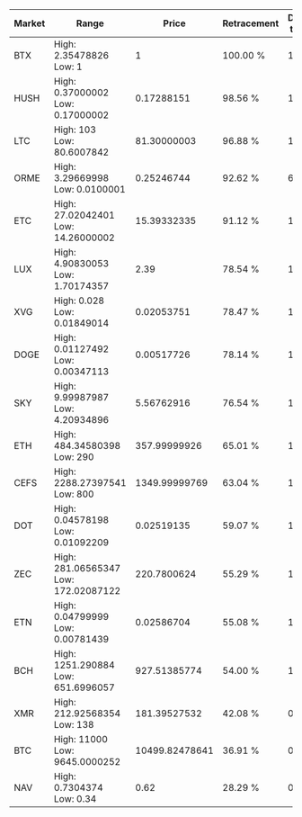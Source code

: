 | Market | Range | Price| Retracement | Doubles to 50% |
| --- | --- | --- | --- | --- |
| BTX | High: 2.35478826<br />Low: 1 | 1 | 100.00 % | 1.68 |
| HUSH | High: 0.37000002<br />Low: 0.17000002 | 0.17288151 | 98.56 % | 1.56 |
| LTC | High: 103<br />Low: 80.6007842 | 81.30000003 | 96.88 % | 1.13 |
| ORME | High: 3.29669998<br />Low: 0.0100001 | 0.25246744 | 92.62 % | 6.55 |
| ETC | High: 27.02042401<br />Low: 14.26000002 | 15.39332335 | 91.12 % | 1.34 |
| LUX | High: 4.90830053<br />Low: 1.70174357 | 2.39 | 78.54 % | 1.38 |
| XVG | High: 0.028<br />Low: 0.01849014 | 0.02053751 | 78.47 % | 1.13 |
| DOGE | High: 0.01127492<br />Low: 0.00347113 | 0.00517726 | 78.14 % | 1.42 |
| SKY | High: 9.99987987<br />Low: 4.20934896 | 5.56762916 | 76.54 % | 1.28 |
| ETH | High: 484.34580398<br />Low: 290 | 357.99999926 | 65.01 % | 1.08 |
| CEFS | High: 2288.27397541<br />Low: 800 | 1349.99999769 | 63.04 % | 1.14 |
| DOT | High: 0.04578198<br />Low: 0.01092209 | 0.02519135 | 59.07 % | 1.13 |
| ZEC | High: 281.06565347<br />Low: 172.02087122 | 220.7800624 | 55.29 % | 1.03 |
| ETN | High: 0.04799999<br />Low: 0.00781439 | 0.02586704 | 55.08 % | 1.08 |
| BCH | High: 1251.290884<br />Low: 651.6996057 | 927.51385774 | 54.00 % | 1.03 |
| XMR | High: 212.92568354<br />Low: 138 | 181.39527532 | 42.08 % | 0.00 |
| BTC | High: 11000<br />Low: 9645.0000252 | 10499.82478641 | 36.91 % | 0.00 |
| NAV | High: 0.7304374<br />Low: 0.34 | 0.62 | 28.29 % | 0.00 |
